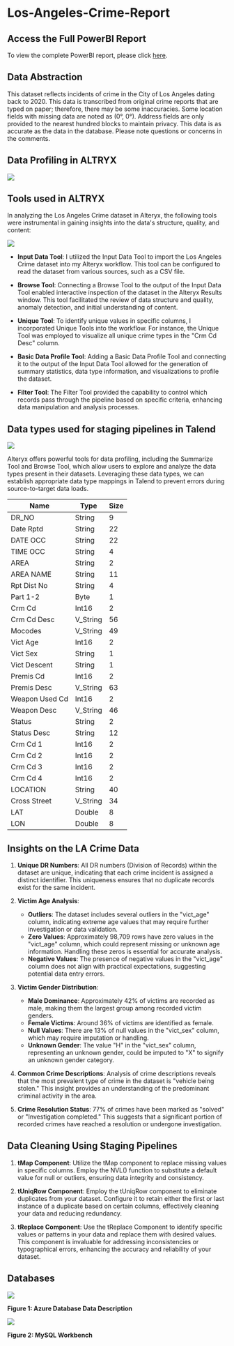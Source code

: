 # Los-Angeles-Crime-Report

## Access the Full PowerBI Report
To view the complete PowerBI report, please click [here](IndividualProject_Jatin_Madan.pdf).

## Data Abstraction
This dataset reflects incidents of crime in the City of Los Angeles dating back to 2020. This data is transcribed from original crime reports that are typed on paper; therefore, there may be some inaccuracies. Some location fields with missing data are noted as (0°, 0°). Address fields are only provided to the nearest hundred blocks to maintain privacy. This data is as accurate as the data in the database. Please note questions or concerns in the comments.

## Data Profiling in ALTRYX
![](DataProfiling.png)

## Tools used in ALTRYX
In analyzing the Los Angeles Crime dataset in Alteryx, the following tools were instrumental in gaining insights into the data's structure, quality, and content:

![](Altryx_workflow.png)
- **Input Data Tool**:
I utilized the Input Data Tool to import the Los Angeles Crime dataset into my Alteryx workflow. This tool can be configured to read the dataset from various sources, such as a CSV file.
   
- **Browse Tool**:
Connecting a Browse Tool to the output of the Input Data Tool enabled interactive inspection of the dataset in the Alteryx Results window. This tool facilitated the review of data structure and quality, anomaly detection, and initial understanding of content.         
- **Unique Tool**:
To identify unique values in specific columns, I incorporated Unique Tools into the workflow. For instance, the Unique Tool was employed to visualize all unique crime types in the "Crm Cd Desc" column.
- **Basic Data Profile Tool**:
Adding a Basic Data Profile Tool and connecting it to the output of the Input Data Tool allowed for the generation of summary statistics, data type information, and visualizations to profile the dataset.
- **Filter Tool**:
The Filter Tool provided the capability to control which records pass through the pipeline based on specific criteria, enhancing data manipulation and analysis processes.

## Data types used for staging pipelines in Talend

![](Talend_Pipeline.png)

Alteryx offers powerful tools for data profiling, including the Summarize Tool and Browse Tool, which allow users to explore and analyze the data types present in their datasets. Leveraging these data types, we can establish appropriate data type mappings in Talend to prevent errors during source-to-target data loads.

| Name         | Type     | Size |
|--------------|----------|------|
| DR_NO        | String   | 9    |
| Date Rptd    | String   | 22   |
| DATE OCC     | String   | 22   |
| TIME OCC     | String   | 4    |
| AREA         | String   | 2    |
| AREA NAME    | String   | 11   |
| Rpt Dist No  | String   | 4    |
| Part 1-2     | Byte     | 1    |
| Crm Cd       | Int16    | 2    |
| Crm Cd Desc  | V_String | 56   |
| Mocodes      | V_String | 49   |
| Vict Age     | Int16    | 2    |
| Vict Sex     | String   | 1    |
| Vict Descent | String   | 1    |
| Premis Cd    | Int16    | 2    |
| Premis Desc  | V_String | 63   |
| Weapon Used Cd | Int16  | 2    |
| Weapon Desc  | V_String | 46   |
| Status       | String   | 2    |
| Status Desc  | String   | 12   |
| Crm Cd 1     | Int16    | 2    |
| Crm Cd 2     | Int16    | 2    |
| Crm Cd 3     | Int16    | 2    |
| Crm Cd 4     | Int16    | 2    |
| LOCATION     | String   | 40   |
| Cross Street | V_String | 34   |
| LAT          | Double   | 8    |
| LON          | Double   | 8    |

## Insights on the LA Crime Data

1. **Unique DR Numbers**: All DR numbers (Division of Records) within the dataset are unique, indicating that each crime incident is assigned a distinct identifier. This uniqueness ensures that no duplicate records exist for the same incident.

2. **Victim Age Analysis**:
   - **Outliers**: The dataset includes several outliers in the "vict_age" column, indicating extreme age values that may require further investigation or data validation.
   - **Zero Values**: Approximately 98,709 rows have zero values in the "vict_age" column, which could represent missing or unknown age information. Handling these zeros is essential for accurate analysis.
   - **Negative Values**: The presence of negative values in the "vict_age" column does not align with practical expectations, suggesting potential data entry errors.

3. **Victim Gender Distribution**:
   - **Male Dominance**: Approximately 42% of victims are recorded as male, making them the largest group among recorded victim genders.
   - **Female Victims**: Around 36% of victims are identified as female.
   - **Null Values**: There are 13% of null values in the "vict_sex" column, which may require imputation or handling.
   - **Unknown Gender**: The value "H" in the "vict_sex" column, representing an unknown gender, could be imputed to "X" to signify an unknown gender category.

4. **Common Crime Descriptions**: Analysis of crime descriptions reveals that the most prevalent type of crime in the dataset is "vehicle being stolen." This insight provides an understanding of the predominant criminal activity in the area.

5. **Crime Resolution Status**: 77% of crimes have been marked as "solved" or "Investigation completed." This suggests that a significant portion of recorded crimes have reached a resolution or undergone investigation.
       
## Data Cleaning Using Staging Pipelines

1. **tMap Component**: Utilize the tMap component to replace missing values in specific columns. Employ the NVL() function to substitute a default value for null or outliers, ensuring data integrity and consistency.

2. **tUniqRow Component**: Employ the tUniqRow component to eliminate duplicates from your dataset. Configure it to retain either the first or last instance of a duplicate based on certain columns, effectively cleaning your data and reducing redundancy.

3. **tReplace Component**: Use the tReplace Component to identify specific values or patterns in your data and replace them with desired values. This component is invaluable for addressing inconsistencies or typographical errors, enhancing the accuracy and reliability of your dataset.

## Databases
![](Azuredatabase.png)

**Figure 1: Azure Database Data Description**

![](MySql_workbench.png)

**Figure 2: MySQL Workbench**
